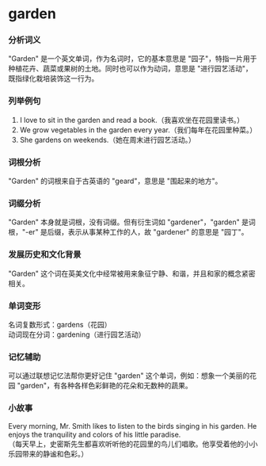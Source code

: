 # garden

### 分析词义

  

"Garden" 是一个英文单词，作为名词时，它的基本意思是 "园子"，特指一片用于种植花卉、蔬菜或果树的土地。同时也可以作为动词，意思是 "进行园艺活动"，既指绿化栽培装饰这一行为。

  

### 列举例句

  

1.  I love to sit in the garden and read a book.（我喜欢坐在花园里读书。）
2.  We grow vegetables in the garden every year.（我们每年在花园里种菜。）
3.  She gardens on weekends.（她在周末进行园艺活动。）

  

### 词根分析

  

"Garden" 的词根来自于古英语的 "geard"，意思是 "围起来的地方"。

  

### 词缀分析

  

"Garden" 本身就是词根，没有词缀。但有衍生词如 "gardener"，"garden" 是词根，"-er" 是后缀，表示从事某种工作的人，故 "gardener" 的意思是 "园丁"。

  

### 发展历史和文化背景

  

"Garden" 这个词在英美文化中经常被用来象征宁静、和谐，并且和家的概念紧密相关。

  

### 单词变形

  

名词复数形式：gardens（花园）  
动词现在分词：gardening（进行园艺活动）

  

### 记忆辅助

  

可以通过联想记忆法帮你更好记住 "garden" 这个单词，例如：想象一个美丽的花园 "garden"，有各种各样色彩鲜艳的花朵和无数种的蔬果。

  

### 小故事

  

Every morning, Mr. Smith likes to listen to the birds singing in his garden. He enjoys the tranquility and colors of his little paradise.  
（每天早上，史密斯先生都喜欢听听他的花园里的鸟儿们唱歌。他享受着他的小小乐园带来的静谧和色彩。）
